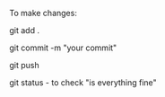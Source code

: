 To make changes:

git add .



git commit -m "your commit"


git push


git status - to check "is everything fine"
